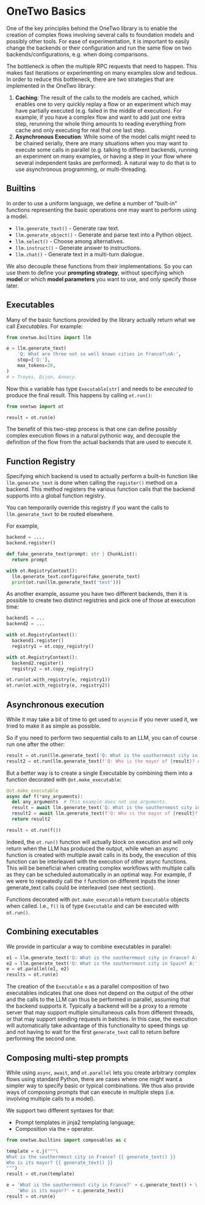 # OneTwo Basics

One of the key principles behind the OneTwo library is to enable the creation
of complex flows involving several calls to foundation models and possibly other
tools.
For ease of experimentation, it is important to easily change the backends or
their configuration and run the same flow on two backends/configurations, e.g.
when doing comparisons.

The bottleneck is often the multiple RPC requests that need to happen. This
makes fast iterations or experimenting on many examples slow and tedious. In
order to reduce this bottleneck, there are two strategies that are implemented
in the OneTwo library:

1. **Caching**: The result of the calls to the models are cached, which enables
one to very quickly replay a flow or an experiment which may have partially
executed (e.g. failed in the middle of execution). For example, if you have a
complex flow and want to add just one extra step, rerunning the whole thing
amounts to reading everything from cache and only executing for real that one
last step.
1. **Asynchronous Execution**: While some of the model calls might need to be
chained serially, there are many situations when you may want to execute some
calls in parallel (e.g. talking to different backends, running an experiment on
many examples, or having a step in your flow where several independent tasks are
performed). A natural way to do that is to use asynchronous programming, or
multi-threading.

## Builtins

In order to use a uniform language, we define a number of "built-in" functions
representing the basic operations one may want to perform using a model.

- `llm.generate_text()` - Generate raw text.
- `llm.generate_object()` - Generate and parse text into a Python object.
- `llm.select()` - Choose among alternatives.
- `llm.instruct()` - Generate answer to instructions.
- `llm.chat()` - Generate text in a multi-turn dialogue.

We also decouple these functions from their implementations.
So you can use them to define your **prompting strategy**, without specifying
which **model** or which **model parameters** you want to use, and only specify
those later.

## Executables

Many of the basic functions provided by the library actually return what we call
*Executables*. For example:

```python
from onetwo.builtins import llm

e = llm.generate_text(
    'Q: What are three not so well known cities in france?\nA:',
    stop=['Q:'],
    max_tokens=20,
)
# > Troyes, Dijon, Annecy.
```

Now this `e` variable has type `Executable[str]` and needs to be *executed* to
produce the final result. This happens by calling `ot.run()`:

```python
from onetwo import ot

result = ot.run(e)
```
The benefit of this two-step process is that one can define possibly complex
execution flows in a natural pythonic way, and decouple the definition of the
flow from the actual backends that are used to execute it.

## Function Registry

Specifying which backend is used to actually perform a built-in function like
`llm.generate_text` is done when calling the `register()` method on a backend.
This method registers the various function calls that the backend supports into
a global function registry.

You can temporarily override this registry if you want the calls to
`llm.generate_text` to be routed elsewhere.

For example,

```python
backend = ....
backend.register()

def fake_generate_text(prompt: str | ChunkList):
  return prompt

with ot.RegistryContext():
  llm.generate_text.configure(fake_generate_text)
  print(ot.run(llm.generate_text('test')))
```

As another example, assume you have two different backends, then it is possible
to create two distinct registries and pick one of those at execution time:

```python
backend1 = ...
backend2 = ...

with ot.RegistryContext():
  backend1.register()
  registry1 = ot.copy_registry()

with ot.RegistryContext():
  backend2.register()
  registry2 = ot.copy_registry()
```

```python
ot.run(ot.with_registry(e, registry1))
ot.run(ot.with_registry(e, registry2))
```

## Asynchronous execution

While it may take a bit of time to get used to `asyncio` if you never used it,
we tried to make it as simple as possible.

So if you need to perform two sequential calls to an LLM, you can of course run
one after the other:

```python
result = ot.run(llm.generate_text('Q: What is the southernmost city in France? A:'))
result2 = ot.run(llm.generate_text(f'Q: Who is the mayor of {result}? A:'))
```

But a better way is to create a single Executable by combining them into a
function decorated with `@ot.make_executable`:

```python
@ot.make_executable
async def f(*any_arguments):
  del any_arguments  # This example does not use arguments.
  result = await llm.generate_text('Q: What is the southernmost city in France? A:')
  result2 = await llm.generate_text(f'Q: Who is the mayor of {result}? A:')
  return result2

result = ot.run(f())
```

Indeed, the `ot.run()` function will actually block on execution and will
only return when the LLM has produced the output, while when an async function
is created with multiple await calls in its body, the execution of this function
can be interleaved with the execution of other async functions. This will be
beneficial when creating complex workflows with multiple calls as they can be
scheduled automatically in an optimal way. For example, if we were to repeatedly
call the `f` function on different inputs the inner generate_text calls could be
interleaved (see next section).

Functions decorated with `@ot.make_executable` return `Executable` objects
when called. I.e., `f()` is of type `Executable` and can be executed with
`ot.run()`.

## Combining executables

We provide in particular a way to combine executables in parallel:

```python
e1 = llm.generate_text('Q: What is the southernmost city in France? A:')
e2 = llm.generate_text('Q: What is the southernmost city in Spain? A:')
e = ot.parallel(e1, e2)
results = ot.run(e)
```

The creation of the `Executable` `e` as a parallel composition of two
executables indicates that one does not depend on the output of the other and
the calls to the LLM can thus be performed in parallel, assuming that the
backend supports it. Typically a backend will be a proxy to a remote server that
may support multiple simultaneous calls from different threads, or that may
support sending requests in batches. In this case, the execution will
automatically take advantage of this functionality to speed things up and not
having to wait for the first `generate_text` call to return before performing
the second one.

## Composing multi-step prompts

While using `async`, `await`, and `ot.parallel` lets you create arbitrary
complex flows using standard Python, there are cases where one might want a
simpler way to specify basic or typical combinations. We thus also provide ways
of composing prompts that can execute in multiple steps (i.e. involving multiple
calls to a model).

We support two different syntaxes for that:

-   Prompt templates in jinja2 templating language;
-   Composition via the `+` operator.

```python
from onetwo.builtins import composables as c

template = c.j("""\
What is the southernmost city in France? {{ generate_text() }}
Who is its mayor? {{ generate_text() }}
""")
result = ot.run(template)
```

```python
e = 'What is the southernmost city in France?' + c.generate_text() + \
    'Who is its mayor?' + c.generate_text()
result = ot.run(e)
```